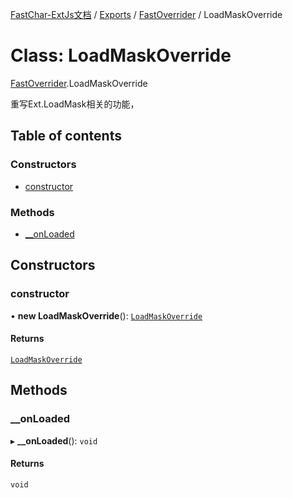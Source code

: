 [FastChar-ExtJs文档](../README.md) / [Exports](../modules.md) / [FastOverrider](../modules/FastOverrider.md) / LoadMaskOverride

# Class: LoadMaskOverride

[FastOverrider](../modules/FastOverrider.md).LoadMaskOverride

重写Ext.LoadMask相关的功能，

## Table of contents

### Constructors

- [constructor](FastOverrider.LoadMaskOverride.md#constructor)

### Methods

- [\_\_onLoaded](FastOverrider.LoadMaskOverride.md#__onloaded)

## Constructors

### constructor

• **new LoadMaskOverride**(): [`LoadMaskOverride`](FastOverrider.LoadMaskOverride.md)

#### Returns

[`LoadMaskOverride`](FastOverrider.LoadMaskOverride.md)

## Methods

### \_\_onLoaded

▸ **__onLoaded**(): `void`

#### Returns

`void`
